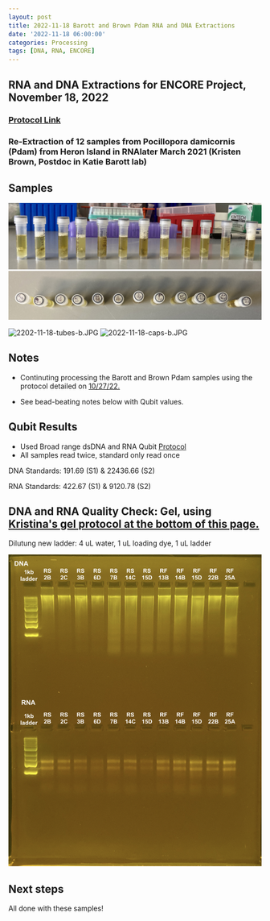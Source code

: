 ```yaml
---
layout: post
title: 2022-11-18 Barott and Brown Pdam RNA and DNA Extractions
date: '2022-11-18 06:00:00'
categories: Processing
tags: [DNA, RNA, ENCORE]
---
```


## RNA and DNA Extractions for ENCORE Project, November 18, 2022

### [Protocol Link](https://zdellaert.github.io/ZD_Putnam_Lab_Notebook/Protocols_Zymo_Quick_DNA_RNA_Miniprep_Plus/)

### Re-Extraction of 12 samples from Pocillopora damicornis (Pdam) from Heron Island in RNAlater March 2021 (Kristen Brown, Postdoc in Katie Barott lab)

## Samples

![2202-11-18-tubes.JPG](https://github.com/zdellaert/ZD_Putnam_Lab_Notebook/blob/master/images/samples/2022-11-18-tubes.JPG?raw=true)
![2022-11-18-caps.JPG](https://github.com/zdellaert/ZD_Putnam_Lab_Notebook/blob/master/images/samples/2022-11-18-caps.JPG?raw=true)

![2202-11-18-tubes-b.JPG](https://github.com/zdellaert/ZD_Putnam_Lab_Notebook/blob/master/images/samples/2022-11-18-tubes-b.JPG?raw=true)
![2022-11-18-caps-b.JPG](https://github.com/zdellaert/ZD_Putnam_Lab_Notebook/blob/master/images/samples/2022-11-18-caps-b.JPG?raw=true)

## Notes

- Continuting processing the Barott and Brown Pdam samples using the protocol detailed on [10/27/22.](https://zdellaert.github.io/ZD_Putnam_Lab_Notebook/Barott-and-Brown-Pdam-RNA-DNA-Extractions-2022-10-27/)

- See bead-beating notes below with Qubit values.

## Qubit Results

- Used Broad range dsDNA and RNA Qubit [Protocol](https://meschedl.github.io/MESPutnam_Open_Lab_Notebook/Qubit-Protocol/)
- All samples read twice, standard only read once

DNA Standards: 191.69 (S1) & 22436.66 (S2)


RNA Standards: 422.67 (S1) & 9120.78 (S2)


## DNA and RNA Quality Check: Gel, using [Kristina's gel protocol at the bottom of this page.](https://zdellaert.github.io/ZD_Putnam_Lab_Notebook/Protocols_Zymo_Quick_DNA_RNA_Miniprep_Plus/)

Dilutung new ladder: 4 uL water, 1 uL loading dye, 1 uL ladder

![2022-11-18-gel.JPG](https://github.com/zdellaert/ZD_Putnam_Lab_Notebook/blob/master/images/gels/2022-11-18-gel.JPG?raw=true)

## Next steps

All done with these samples! 